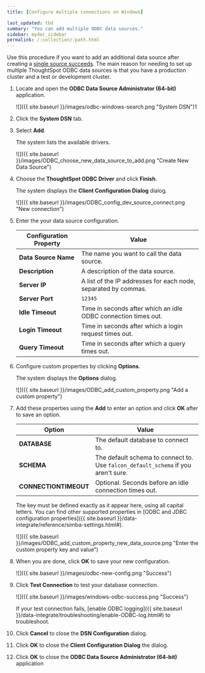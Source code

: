 ```yaml
---
title: [Configure multiple connections on Windows]

last_updated: tbd
summary: "You can add multiple ODBC data sources."
sidebar: mydoc_sidebar
permalink: /:collection/:path.html
---
```

Use this procedure if you want to add an additional data source after creating a
[single source succeeds](install-odbc-windows.html#). The main reason for needing to set up multiple
ThoughtSpot ODBC data sources is that you have a production cluster and a test
or development cluster.

1. Locate and open the **ODBC Data Source Administrator (64-bit)** application.

   ![]({{ site.baseurl }}/images/odbc-windows-search.png "System DSN")1

2. Click the **System DSN** tab.
3. Select **Add**.

   The system lists the available drivers.

   ![]({{ site.baseurl }}/images/ODBC_choose_new_data_source_to_add.png "Create New Data Source")

4. Choose the **ThoughtSpot ODBC Driver** and click **Finish**.

    The system displays the **Client Configuration Dialog** dialog.

    ![]({{ site.baseurl }}/images/ODBC_config_dev_source_connect.png "New connection")

5. Enter the your data source configuration.

    | Configuration Property   | Value                                                  |
    |-------------------|--------------------------------------------------------|
    | **Data Source Name** |  The name you want to call the data source. |
    | **Description** |  A description of the data source. |
    | **Server IP** |  A list of the IP addresses for each node, separated by commas. |
    | **Server Port** |  `12345` |
    | **Idle Timeout** |  Time in seconds after which an idle ODBC connection times out. |
    | **Login Timeout** |  Time in seconds after which a login request times out. |
    | **Query Timeout** |  Time in seconds after which a query times out. |

6. Configure custom properties by clicking **Options**.

    The system displays the **Options** dialog.

    ![]({{ site.baseurl }}/images/ODBC_add_custom_property.png "Add a custom property")

8. Add these properties using the **Add** to enter an option and click **OK** after to save an option.

    | Option                | Value                   |
    |-----------------------|-----------------------------|
    | **DATABASE**          |  The default database to connect to. |
    | **SCHEMA**            | The default schema to connect to. Use `falcon_default_schema` if you aren't sure.|
    | **CONNECTIONTIMEOUT** |  Optional. Seconds before an idle connection times out. |

    The key must be defined exactly as it appear here, using all capital letters. You can find other supported properties in [ODBC and JDBC configuration properties]({{ site.baseurl }}/data-integrate/reference/simba-settings.html#).

    ![]({{ site.baseurl }}/images/ODBC_add_custom_property_new_data_source.png "Enter the custom property key and value")

9. When you are done, click **OK** to save your new configuration.

    ![]({{ site.baseurl }}/images/odbc-new-config.png "Success")

10. Click **Test Connection** to test your database connection.

    ![]({{ site.baseurl }}/images/windows-odbc-success.png "Success")


    If your test connection fails, [enable ODBC logging]({{ site.baseurl
    }}/data-integrate/troubleshooting/enable-ODBC-log.html#) to
    troubleshoot.

11. Click **Cancel** to close the **DSN Configuration** dialog.
12. Click **OK** to close the **Client Configuration Dialog** the dialog.
13. Click **OK** to close the **ODBC Data Source Administrator (64-bit)** application
